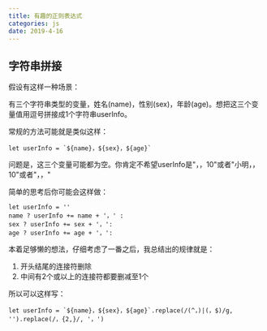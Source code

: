 ```yaml
---
title: 有趣的正则表达式
categories: js
date: 2019-4-16
--- 
```


## 字符串拼接

假设有这样一种场景：

有三个字符串类型的变量，姓名(name)，性别(sex)，年龄(age)。想把这三个变量值用逗号拼接成1个字符串userInfo。

常规的方法可能就是类似这样：
```
let userInfo = `${name}，${sex}，${age}`
```
问题是，这三个变量可能都为空。你肯定不希望userInfo是"，，10"或者"小明，，10"或者"，，"

简单的思考后你可能会这样做：
```
let userInfo = ''
name ? userInfo += name + '，' :
sex ? userInfo += sex + '，':
age ? userInfo += age + '，':
```
本着足够懒的想法，仔细考虑了一番之后，我总结出的规律就是：
1. 开头结尾的连接符删除
2. 中间有2个或以上的连接符都要删减至1个

所以可以这样写：
```
let userInfo = `${name}，${sex}，${age}`.replace(/(^，)|(，$)/g, '').replace(/，{2,}/, '，')
```



